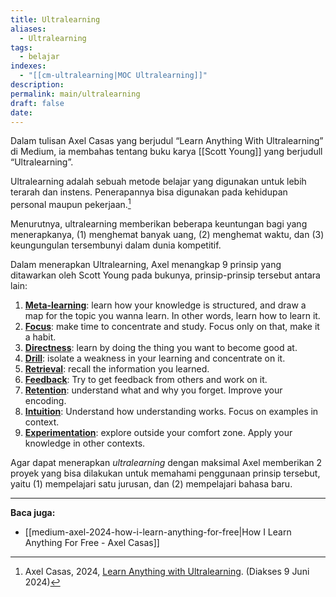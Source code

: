 ```yaml
---
title: Ultralearning
aliases:
  - Ultralearning
tags:
  - belajar
indexes:
  - "[[cm-ultralearning|MOC Ultralearning]]"
description: 
permalink: main/ultralearning
draft: false
date:
---
```

Dalam tulisan Axel Casas yang berjudul “Learn Anything With Ultralearning” di Medium, ia membahas tentang buku karya [[Scott Young]] yang berjudull “Ultralearning”.

Ultralearning adalah sebuah metode belajar yang digunakan untuk lebih terarah dan instens. Penerapannya bisa digunakan pada kehidupan personal maupun pekerjaan.[^1]

Menurutnya, ultralearning memberikan beberapa keuntungan bagi yang menerapkanya, (1) menghemat banyak uang, (2) menghemat waktu, dan (3) keungungulan tersembunyi dalam dunia kompetitif.

Dalam menerapkan Ultralearning, Axel menangkap 9 prinsip yang ditawarkan oleh Scott Young pada bukunya, prinsip-prinsip tersebut antara lain:
1. [**Meta-learning**](https://medium.com/long-sweet-valuable/ultralearning-principle-n1-meta-learning-9bef8d23dc53): learn how your knowledge is structured, and draw a map for the topic you wanna learn. In other words, learn how to learn it.
2. [**Focus**](https://medium.com/cogni-tiva/ultralearning-principle-n2-focus-ff9dcee1d356): make time to concentrate and study. Focus only on that, make it a habit.
3. [**Directness**](https://medium.com/@axel.em.casas/ultralearning-principle-n3-directness-37b65ba848f6): learn by doing the thing you want to become good at.
4. [**Drill**](https://medium.com/cogni-tiva/ultralearning-principle-n4-drill-69f83d7904ec): isolate a weakness in your learning and concentrate on it.
5. [**Retrieval**](https://medium.com/illumination/ultralearning-principle-n5-retrieval-fcc8191d3ef6): recall the information you learned.
6. [**Feedback**](https://medium.com/cogni-tiva/ultralearning-principle-n6-feedback-8e9c343ace55): Try to get feedback from others and work on it.
7. [**Retention**](https://medium.com/p/5b45203c062a): understand what and why you forget. Improve your encoding.
8. [**Intuition**](https://medium.com/cogni-tiva/ultralearning-principle-n8-intuition-f2f0952c405d): Understand how understanding works. Focus on examples in context.
9. [**Experimentation**](https://medium.com/cogni-tiva/ultralearning-principle-n9-experimentation-5a46de818472): explore outside your comfort zone. Apply your knowledge in other contexts.


Agar dapat menerapkan *ultralearning* dengan maksimal Axel memberikan 2 proyek yang bisa dilakukan untuk memahami penggunaan prinsip tersebut, yaitu (1) mempelajari satu jurusan, dan (2) mempelajari bahasa baru.



---
**Baca juga:**
- [[medium-axel-2024-how-i-learn-anything-for-free|How I Learn Anything For Free - Axel Casas]]



[^1]: Axel Casas, 2024, [Learn Anything with Ultralearning](https://medium.com/cogni-tiva/learn-anything-with-ultralearning-bcab0b2c4a65). (Diakses 9 Juni 2024)